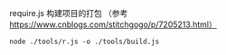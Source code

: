 require.js 构建项目的打包 （参考 https://www.cnblogs.com/stitchgogo/p/7205213.html）

```
node ./tools/r.js -o ./tools/build.js
```